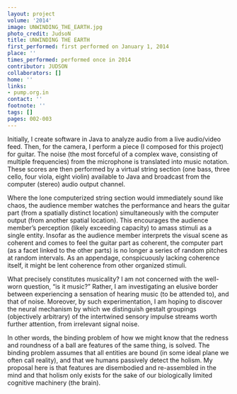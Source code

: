 ```yaml
---
layout: project
volume: '2014'
image: UNWINDING_THE_EARTH.jpg
photo_credit: JudsoN
title: UNWINDING THE EARTH
first_performed: first performed on January 1, 2014
place: ''
times_performed: performed once in 2014
contributor: JUDSON
collaborators: []
home: ''
links:
- pump.org.in
contact: ''
footnote: ''
tags: []
pages: 002-003
---
```


Initially, I create software in Java to analyze audio from a live audio/video feed. Then, for the camera, I perform a piece (I composed for this project) for guitar. The noise (the most forceful of a complex wave, consisting of multiple frequencies) from the microphone is translated into music notation. These scores are then performed by a virtual string section (one bass, three cello, four viola, eight violin) available to Java and broadcast from the computer (stereo) audio output channel.

Where the lone computerized string section would immediately sound like chaos, the audience member watches the performance and hears the guitar part (from a spatially distinct location) simultaneously with the computer output (from another spatial location). This encourages the audience member’s perception (likely exceeding capacity) to amass stimuli as a single entity. Insofar as the audience member interprets the visual scene as coherent and comes to feel the guitar part as coherent, the computer part (as a facet linked to the other parts) is no longer a series of random pitches at random intervals. As an appendage, conspicuously lacking coherence itself, it might be lent coherence from other organized stimuli.

What precisely constitutes musicality? I am not concerned with the well-worn question, “is it music?” Rather, I am investigating an elusive border between experiencing a sensation of hearing music (to be attended to), and that of noise. Moreover, by such experimentation, I am hoping to discover the neural mechanism by which we distinguish gestalt groupings (objectively arbitrary) of the intertwined sensory impulse streams worth further attention, from irrelevant signal noise.

In other words, the binding problem of how we might know that the redness and roundness of a ball are features of the same thing, is solved. The binding problem assumes that all entities are bound (in some ideal plane we often call reality), and that we humans passively detect the holism. My proposal here is that features are disembodied and re-assembled in the mind and that holism only exists for the sake of our biologically limited cognitive machinery (the brain).
